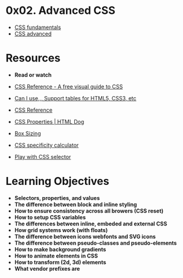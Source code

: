 # 0x02. Advanced CSS
- [CSS fundamentals](https://intranet.alxswe.com/concepts/544)
- [CSS advanced](https://intranet.alxswe.com/concepts/545)

# Resources
- **Read or watch**

- [CSS Reference - A free visual guide to CSS](https://cssreference.io/)
- [Can I use,,, Support tables for HTML5, CSS3, etc](https://caniuse.com/)
- [CSS Reference](http://ref.openweb.io/CSS/)
- [CSS Properties | HTML Dog](https://htmldog.com/references/css/properties/)
- [Box Sizing](https://css-tricks.com/box-sizing/)
- [CSS specificity calculator](https://codecaptain.io/tools/css-specificity-calculator)
- [Play with CSS selector](https://frontend30.com/css-selectors-cheatsheet/)

# Learning Objectives

- **Selectors, properties, and values**
- **The difference between block and inline styling**
- **How to ensure consistency across all browers (CSS reset)**
- **How to setup CSS variables**
- **The differences between inline, embeded and external CSS**
- **How grid systems work (with floats)**
- **The difference between icons webfonts and SVG icons**
- **The difference between pseudo-classes and pseudo-elements**
- **How to make background gradients**
- **How to animate elements in CSS**
- **How to transform (2d, 3d) elements**
- **What vendor prefixes are**

